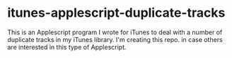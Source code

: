 # itunes-applescript-duplicate-tracks
This is an Applescript program I wrote for iTunes to deal with a number of duplicate tracks in my iTunes library.  I'm creating this repo. in case others are interested in this type of Applescript.

